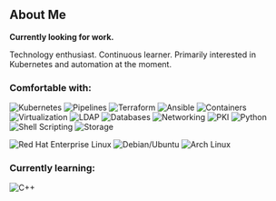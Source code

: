## About Me

**Currently looking for work.**

Technology enthusiast. Continuous learner. Primarily interested in Kubernetes
 and automation at the moment.

### Comfortable with:

![Kubernetes](https://img.shields.io/badge/Kubernetes-blue?style=for-the-badge)
![Pipelines](https://img.shields.io/badge/Pipelines-blue?style=for-the-badge)
![Terraform](https://img.shields.io/badge/Terraform-blue?style=for-the-badge)
![Ansible](https://img.shields.io/badge/Ansible-blue?style=for-the-badge)
![Containers](https://img.shields.io/badge/Containers-blue?style=for-the-badge)
![Virtualization](https://img.shields.io/badge/Virtualization-blue?style=for-the-badge)
![LDAP](https://img.shields.io/badge/LDAP-blue?style=for-the-badge)
![Databases](https://img.shields.io/badge/Databases-blue?style=for-the-badge)
![Networking](https://img.shields.io/badge/Networking-blue?style=for-the-badge)
![PKI](https://img.shields.io/badge/PKI-blue?style=for-the-badge)
![Python](https://img.shields.io/badge/Python-blue?style=for-the-badge)
![Shell Scripting](https://img.shields.io/badge/Shell_Scripting-blue?style=for-the-badge)
![Storage](https://img.shields.io/badge/Storage-blue?style=for-the-badge)

![Red Hat Enterprise Linux](https://img.shields.io/badge/Red_Hat_Enterprise_Linux-blue?style=for-the-badge)
![Debian/Ubuntu](https://img.shields.io/badge/Debian/Ubuntu-blue?style=for-the-badge)
![Arch Linux](https://img.shields.io/badge/Arch_Linux-blue?style=for-the-badge)

### Currently learning:

![C++](https://img.shields.io/badge/C++-blue?style=for-the-badge)
